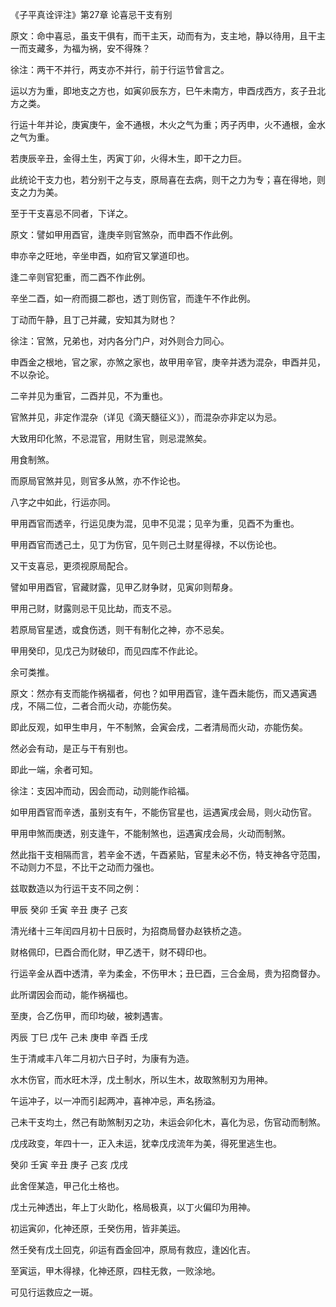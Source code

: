 《子平真诠评注》第27章 论喜忌干支有别

原文：命中喜忌，虽支干俱有，而干主天，动而有为，支主地，静以待用，且干主一而支藏多，为福为祸，安不得殊？

徐注：两干不并行，两支亦不并行，前于行运节曾言之。

运以方为重，即地支之方也，如寅卯辰东方，巳午未南方，申酉戌西方，亥子丑北方之类。

行运十年并论，庚寅庚午，金不通根，木火之气为重；丙子丙申，火不通根，金水之气为重。

若庚辰辛丑，金得土生，丙寅丁卯，火得木生，即干之力巨。

此统论干支力也，若分别干之与支，原局喜在去病，则干之力为专；喜在得地，则支之力为美。

至于干支喜忌不同者，下详之。

原文：譬如甲用酉官，逢庚辛则官煞杂，而申酉不作此例。

申亦辛之旺地，辛坐申酉，如府官又掌道印也。

逢二辛则官犯重，而二酉不作此例。

辛坐二酉，如一府而摄二郡也，透丁则伤官，而逢午不作此例。

丁动而午静，且丁己并藏，安知其为财也？

徐注：官煞，兄弟也，对内各分门户，对外则合力同心。

申酉金之根地，官之家，亦煞之家也，故甲用辛官，庚辛并透为混杂，申酉并见，不以杂论。

二辛并见为重官，二酉并见，不为重也。

官煞并见，非定作混杂（详见《滴天髓征义》），而混杂亦非定以为忌。

大致用印化煞，不忌混官，用财生官，则忌混煞矣。

用食制煞。

而原局官煞并见，则官多从煞，亦不作论也。

八字之中如此，行运亦同。

甲用酉官而透辛，行运见庚为混，见申不见混；见辛为重，见酉不为重也。

甲用酉官而透己土，见丁为伤官，见午则己土财星得禄，不以伤论也。

又干支喜忌，更须视原局配合。

譬如甲用酉官，官藏财露，见甲乙财争财，见寅卯则帮身。

甲用己财，财露则忌干见比劫，而支不忌。

若原局官星透，或食伤透，则干有制化之神，亦不忌矣。

甲用癸印，见戊己为财破印，而见四库不作此论。

余可类推。

原文：然亦有支而能作祸福者，何也？如甲用酉官，逢午酉未能伤，而又遇寅遇戌，不隔二位，二者合而火动，亦能伤矣。

即此反观，如甲生申月，午不制煞，会寅会戌，二者清局而火动，亦能伤矣。

然必会有动，是正与干有别也。

即此一端，余者可知。

徐注：支因冲而动，因会而动，动则能作祫福。

如甲用酉官而辛透，虽别支有午，不能伤官星也，运遇寅戌会局，则火动伤官。

甲用申煞而庚透，别支逢午，不能制煞也，运遇寅戌会局，火动而制煞。

然此指干支相隔而言，若辛金不透，午酉紧贴，官星未必不伤，特支神各守范围，不动则力不显，不比干之动而力强也。

兹取数造以为行运干支不同之例：

甲辰 癸卯 壬寅 辛丑 庚子 己亥

清光绪十三年闰四月初十日辰时，为招商局督办赵铁桥之造。

财格佩印，巳酉合而化财，甲乙透干，财不碍印也。

行运辛金从酉中透清，辛为柔金，不伤甲木；丑巳酉，三合金局，贵为招商督办。

此所谓因会而动，能作祸福也。

至庚，合乙伤甲，而印均破，被刺遇害。

丙辰 丁巳 戊午 己未 庚申 辛酉 壬戌

生于清咸丰八年二月初六日子时，为康有为造。

水木伤官，而水旺木浮，戊土制水，所以生木，故取煞制刃为用神。

午运冲子，以一冲而引起两冲，喜神冲忌，声名扬溢。

己未干支均土，然己有助煞制刃之功，未运会卯化木，喜化为忌，伤官动而制煞。

戊戌政变，年四十一，正入未运，犹幸戊戌流年为美，得死里逃生也。

癸卯 壬寅 辛丑 庚子 己亥 戊戌

此舍侄某造，甲己化土格也。

戊土元神透出，年上丁火助化，格局极真，以丁火偏印为用神。

初运寅卯，化神还原，壬癸伤用，皆非美运。

然壬癸有戊土回克，卯运有酉金回冲，原局有救应，逢凶化吉。

至寅运，甲木得禄，化神还原，四柱无救，一败涂地。

可见行运救应之一斑。


